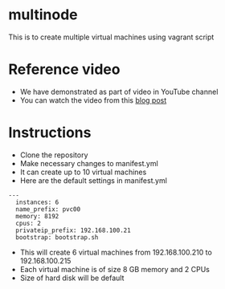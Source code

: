 # multinode
This is to create multiple virtual machines using vagrant script

# Reference video
* We have demonstrated as part of video in YouTube channel
* You can watch the video from this [blog post](https://kaizen.itversity.com/courses/linux-fundamentals-for-software-professionals/lessons/session-11-setup-virtual-environment-using-virtual-box-and-vagrant/)


# Instructions
* Clone the repository
* Make necessary changes to manifest.yml
* It can create up to 10 virtual machines
* Here are the default settings in manifest.yml
```
---
  instances: 6
  name_prefix: pvc00 
  memory: 8192
  cpus: 2
  privateip_prefix: 192.168.100.21
  bootstrap: bootstrap.sh
```
* This will create 6 virtual machines from 192.168.100.210 to 192.168.100.215
* Each virtual machine is of size 8 GB memory and 2 CPUs
* Size of hard disk will be default

